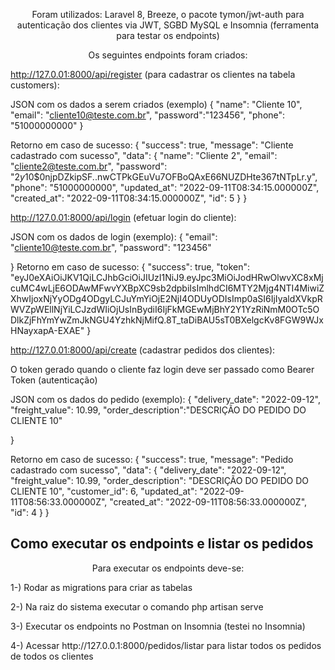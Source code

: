 <p align="center">Foram  utilizados: Laravel 8, Breeze, o pacote tymon/jwt-auth para 
autenticação dos clientes via JWT, SGBD MySQL e Insomnia (ferramenta para testar os endpoints)</p>

<p align="center">
Os seguintes endpoints foram criados:

http://127.0.01:8000/api/register (para cadastrar os clientes na tabela customers):

JSON com os dados a serem criados (exemplo) 
{
	"name": "Cliente 10",
	"email": "cliente10@teste.com.br",
	"password":"123456",
	"phone": "51000000000"
}

Retorno em caso de sucesso:
{
	"success": true,
	"message": "Cliente cadastrado com sucesso",
	"data": {
		"name": "Cliente 2",
		"email": "cliente2@teste.com.br",
		"password": "$2y$10$0njpDZkipSF..nwCTPkGEuVu7OFBoQAxE66NUZDHte367tNTpLr.y",
		"phone": "51000000000",
		"updated_at": "2022-09-11T08:34:15.000000Z",
		"created_at": "2022-09-11T08:34:15.000000Z",
		"id": 5
	}
}


http://127.0.01:8000/api/login (efetuar login do cliente):

JSON com os dados de login (exemplo):
{
	"email": "cliente10@teste.com.br",
	"password": "123456"
	
}
Retorno em caso de sucesso:
{
	"success": true,
	"token": "eyJ0eXAiOiJKV1QiLCJhbGciOiJIUzI1NiJ9.eyJpc3MiOiJodHRwOlwvXC8xMjcuMC4wLjE6ODAwMFwvYXBpXC9sb2dpbiIsImlhdCI6MTY2Mjg4NTI4MiwiZXhwIjoxNjYyODg4ODgyLCJuYmYiOjE2NjI4ODUyODIsImp0aSI6IjIyaldXVkpRWVZpWEllNjYiLCJzdWIiOjUsInBydiI6IjFkMGEwMjBhY2Y1YzRiNmM0OTc5ODlkZjFhYmYwZmJkNGU4YzhkNjMifQ.8T_taDiBAU5sT0BXelgcKv8FGW9WJxHNayxapA-EXAE"
}


http://127.0.01:8000/api/create (cadastrar pedidos dos clientes):

O token gerado quando o cliente faz login deve ser passado como Bearer Token (autenticação)

JSON com os dados do pedido (exemplo):
{
	"delivery_date": "2022-09-12",
	"freight_value": 10.99,
	"order_description":"DESCRIÇÃO DO PEDIDO DO CLIENTE 10"
		
}

Retorno em caso de sucesso:
{
	"success": true,
	"message": "Pedido cadastrado com sucesso",
	"data": {
		"delivery_date": "2022-09-12",
		"freight_value": 10.99,
		"order_description": "DESCRIÇÃO DO PEDIDO DO CLIENTE 10",
		"customer_id": 6,
		"updated_at": "2022-09-11T08:56:33.000000Z",
		"created_at": "2022-09-11T08:56:33.000000Z",
		"id": 4
	}
}

</p>

## Como executar os endpoints e listar os pedidos

<p align="center">Para executar os endpoints deve-se:</p>
<p>1-) Rodar as migrations para criar as tabelas</p>
<p>2-) Na raiz do sistema executar o comando php artisan serve</p> 
<p>3-) Executar os endpoints no Postman on Insomnia (testei no Insomnia)</p>
<p>4-) Acessar http://127.0.0.1:8000/pedidos/listar para listar todos os pedidos de todos os clientes</p>

